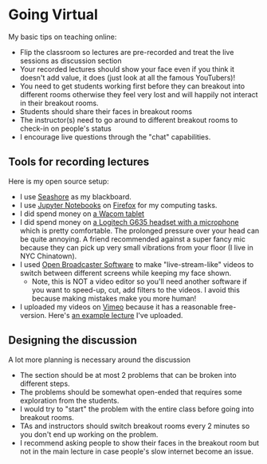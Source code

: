 # Going Virtual

My basic tips on teaching online:
- Flip the classroom so lectures are pre-recorded and treat the live sessions as discussion section
- Your recorded lectures should show your face even if you think it doesn't add value, it does (just look
  at all the famous YouTubers)!
- You need to get students working first before they can breakout into different rooms otherwise they
  feel very lost and will happily not interact in their breakout rooms.
- Students should share their faces in breakout rooms
- The instructor(s) need to go around to different breakout rooms to check-in on people's status
- I encourage live questions through the "chat" capabilities.

## Tools for recording lectures
Here is my open source setup:
- I use [Seashore](https://en.wikipedia.org/wiki/Seashore_(software)) as my blackboard.
- I use [Jupyter Notebooks](https://jupyter.org/) on [Firefox](https://www.mozilla.org/en-US/firefox/products/) for my computing tasks.
- I did spend money on [a Wacom tablet](https://www.wacom.com/en-us/products/pen-tablets/wacom-intuos-pro)
- I did spend money on [a Logitech G635 headset with a microphone](https://www.logitechg.com/en-us/products/gaming-audio/g635-7-1-surround-sound-gaming-headset.981-000748.html) which is pretty comfortable. The prolonged pressure over your head
  can be quite annoying. A friend recommended against a super fancy mic because
  they can pick up very small vibrations from your floor (I live in NYC Chinatown).
- I used [Open Broadcaster Software](https://obsproject.com/) to make "live-stream-like" videos
  to switch between different screens while keeping my face shown.
  - Note, this is NOT a video editor so you'll need another software if you want to speed-up,
    cut, add filters to the videos. I avoid this because making mistakes make you more human!
- I uploaded my videos on [Vimeo](https://vimeo.com/) because it has a reasonable free-version.
  Here's [an example lecture](https://vimeo.com/408097921) I've uploaded.

## Designing the discussion
A lot more planning is necessary around the discussion
- The section should be at most 2 problems that can be broken into different steps.
- The problems should be somewhat open-ended that requires some exploration from the students.
- I would try to "start" the problem with the entire class before going into breakout rooms.
- TAs and instructors should switch breakout rooms every 2 minutes so you don't end up working on the problem.
- I recommend asking people to show their faces in the breakout room but not in the main lecture
  in case people's slow internet become an issue.

